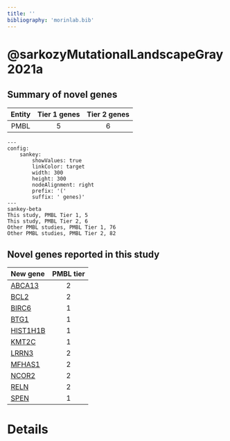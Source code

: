 ```yaml
---
title: ''
bibliography: 'morinlab.bib'
---
```


# @sarkozyMutationalLandscapeGray2021a
## Summary of novel genes

|Entity| Tier 1 genes| Tier 2 genes|
|:-:|:-:|:-:|
|PMBL|5|6|
```mermaid
---
config:
    sankey:
        showValues: true
        linkColor: target
        width: 300
        height: 300
        nodeAlignment: right
        prefix: '('
        suffix: ' genes)'
---
sankey-beta
This study, PMBL Tier 1, 5
This study, PMBL Tier 2, 6
Other PMBL studies, PMBL Tier 1, 76
Other PMBL studies, PMBL Tier 2, 82
```


## Novel genes reported in this study

|New gene|PMBL tier|
|:-|:-:|
|[ABCA13](ABCA13)|2 |
|[BCL2](BCL2)|2 |
|[BIRC6](BIRC6)|1 |
|[BTG1](BTG1)|1 |
|[HIST1H1B](HIST1H1B)|1 |
|[KMT2C](KMT2C)|1 |
|[LRRN3](LRRN3)|2 |
|[MFHAS1](MFHAS1)|2 |
|[NCOR2](NCOR2)|2 |
|[RELN](RELN)|2 |
|[SPEN](SPEN)|1 |

# Details

